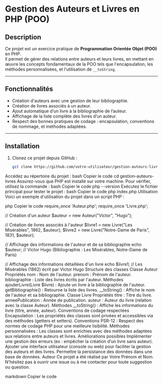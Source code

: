 # Gestion des Auteurs et Livres en PHP (POO)

## Description
Ce projet est un exercice pratique de **Programmation Orientée Objet (POO)** en PHP.  
Il permet de gérer des relations entre auteurs et leurs livres, en mettant en œuvre les concepts fondamentaux de la POO tels que l'encapsulation, les méthodes personnalisées, et l'utilisation de `__toString`.

---

## Fonctionnalités
- Création d'auteurs avec une gestion de leur bibliographie.
- Création de livres associés à un auteur.
- Ajout automatique d’un livre à la bibliographie de l’auteur.
- Affichage de la liste complète des livres d’un auteur.
- Respect des bonnes pratiques de codage : encapsulation, conventions de nommage, et méthodes adaptées.

---

## Installation
1. Clonez ce projet depuis GitHub :
   ```bash
   git clone https://github.com/votre-utilisateur/gestion-auteurs-livres.git
Accédez au répertoire du projet :
bash
Copier le code
cd gestion-auteurs-livres
Assurez-vous que PHP est installé sur votre machine.
Pour vérifier, utilisez la commande :
bash
Copier le code
php --version
Exécutez le fichier principal pour tester le projet :
bash
Copier le code
php index.php
Utilisation
Voici un exemple d'utilisation du projet dans un script PHP :

php
Copier le code
require_once 'Auteur.php';
require_once 'Livre.php';

// Création d'un auteur
$auteur = new Auteur("Victor", "Hugo");

// Création de livres associés à l'auteur
$livre1 = new Livre("Les Misérables", 1862, $auteur);
$livre2 = new Livre("Notre-Dame de Paris", 1831, $auteur);

// Affichage des informations de l'auteur et de sa bibliographie
echo $auteur; // Victor Hugo (Bibliographie : Les Misérables, Notre-Dame de Paris)

// Affichage des informations détaillées d'un livre
echo $livre1; // Les Misérables (1862) écrit par Victor Hugo
Structure des classes
Classe Auteur
Propriétés
nom : Nom de l'auteur.
prenom : Prénom de l'auteur.
bibliographie : Liste des livres écrits par l'auteur.
Méthodes
ajouterLivre(Livre $livre) : Ajoute un livre à la bibliographie de l'auteur.
getBibliographie() : Retourne la liste des livres.
__toString() : Affiche le nom de l'auteur et sa bibliographie.
Classe Livre
Propriétés
titre : Titre du livre.
anneePublication : Année de publication.
auteur : Auteur du livre (relation avec la classe Auteur).
Méthodes
__toString() : Affiche les informations du livre (titre, année, auteur).
Conventions de codage respectées
Encapsulation : Les propriétés des classes sont privées et accessibles via des méthodes (getters et setters).
Conventions PSR-12 : Respect des normes de codage PHP pour une meilleure lisibilité.
Méthodes personnalisées : Les classes sont enrichies avec des méthodes adaptées aux relations entre auteurs et livres.
Améliorations possibles
Implémenter une gestion des erreurs (ex : empêcher la création d’un livre sans auteur).
Ajouter une interface utilisateur (console ou web) pour faciliter la gestion des auteurs et des livres.
Permettre la persistance des données dans une base de données.
Auteur
Ce projet a été réalisé par Votre Prénom et Nom.
N'hésitez pas à ouvrir une issue ou à me contacter pour toute suggestion ou question.

markdown
Copier le code
